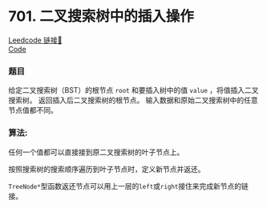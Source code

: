 # 701. 二叉搜索树中的插入操作 

[Leedcode 链接🔗](https://leetcode.cn/problems/insert-into-a-binary-search-tree/description/)  
[Code](https://github.com/alstondu/lc/blob/main/701/701.cpp)

### 题目

给定二叉搜索树（BST）的根节点 ```root``` 和要插入树中的值 ```value``` ，将值插入二叉搜索树。 返回插入后二叉搜索树的根节点。 输入数据和原始二叉搜索树中的任意节点值都不同。


### 算法:

任何一个值都可以直接接到原二叉搜索树的叶子节点上。

按照搜索树的搜索顺序遍历到叶子节点时，定义新节点并返还。

```TreeNode*```型函数返还节点可以用上一层的```left```或```right```接住来完成新节点的链接。